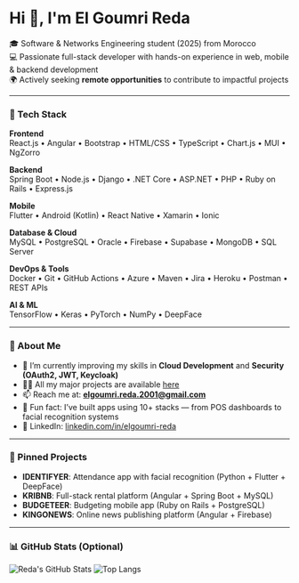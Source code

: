 # Hi 👋, I'm El Goumri Reda

🎓 Software & Networks Engineering student (2025) from Morocco  
💻 Passionate full-stack developer with hands-on experience in web, mobile & backend development  
🌍 Actively seeking **remote opportunities** to contribute to impactful projects

---

### 🚀 Tech Stack

**Frontend**  
React.js • Angular • Bootstrap • HTML/CSS • TypeScript • Chart.js • MUI • NgZorro  

**Backend**  
Spring Boot • Node.js • Django • .NET Core • ASP.NET • PHP • Ruby on Rails • Express.js  

**Mobile**  
Flutter • Android (Kotlin) • React Native • Xamarin • Ionic  

**Database & Cloud**  
MySQL • PostgreSQL • Oracle • Firebase • Supabase • MongoDB • SQL Server  

**DevOps & Tools**  
Docker • Git • GitHub Actions • Azure • Maven • Jira • Heroku • Postman • REST APIs  

**AI & ML**  
TensorFlow • Keras • PyTorch • NumPy • DeepFace

---

### 🧠 About Me

- 🌱 I’m currently improving my skills in **Cloud Development** and **Security (OAuth2, JWT, Keycloak)**
- 👨‍💻 All my major projects are available [here](https://github.com/redaelgoumri?tab=repositories)
- 📫 Reach me at: **elgoumri.reda.2001@gmail.com**
- 🧠 Fun fact: I’ve built apps using 10+ stacks — from POS dashboards to facial recognition systems
- 🔗 LinkedIn: [linkedin.com/in/elgoumri-reda](https://linkedin.com/in/elgoumri-reda)

---

### 📌 Pinned Projects

- **IDENTIFYER**: Attendance app with facial recognition (Python + Flutter + DeepFace)  
- **KRIBNB**: Full-stack rental platform (Angular + Spring Boot + MySQL)  
- **BUDGETEER**: Budgeting mobile app (Ruby on Rails + PostgreSQL)  
- **KINGONEWS**: Online news publishing platform (Angular + Firebase)

---

### 📊 GitHub Stats (Optional)

![Reda's GitHub Stats](https://github-readme-stats.vercel.app/api?username=redaelgoumri&show_icons=true&theme=tokyonight)
![Top Langs](https://github-readme-stats.vercel.app/api/top-langs/?username=redaelgoumri&layout=compact&theme=tokyonight)
